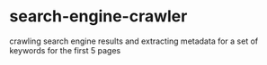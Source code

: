 # search-engine-crawler
crawling search engine results and extracting metadata for a set of keywords for the first 5 pages
